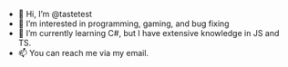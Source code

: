 - 👋 Hi, I’m @tastetest
- 👀 I’m interested in programming, gaming, and bug fixing
- 🌱 I’m currently learning C#, but I have extensive knowledge in JS and TS.
- 📫 You can reach me via my email.

<!---
tastetest/tastetest is a ✨ special ✨ repository because its `README.md` (this file) appears on your GitHub profile.
You can click the Preview link to take a look at your changes.
--->
